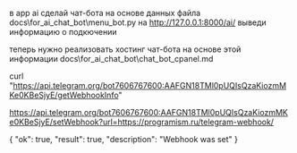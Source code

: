 в app ai сделай чат-бота на основе данных файла docs\for_ai_chat_bot\menu_bot.py
на http://127.0.0.1:8000/ai/ выведи информацию о подкючении


теперь нужно реализовать хостинг чат-бота на основе этой информации docs\for_ai_chat_bot\chat_bot_cpanel.md


curl "https://api.telegram.org/bot7606767600:AAFGN18TMl0pUQIsQzaKiozmMKe0KBeSjyE/getWebhookInfo"

 https://api.telegram.org/bot7606767600:AAFGN18TMl0pUQIsQzaKiozmMKe0KBeSjyE/setWebhook?url=https://programism.ru/telegram-webhook/

 {
  "ok": true,
  "result": true,
  "description": "Webhook was set"
}